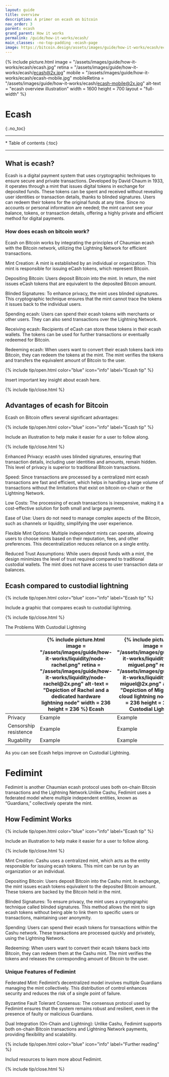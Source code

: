 ```yaml
---
layout: guide
title: overview
description: A primer on ecash on bitcoin
nav_order: 3
parent: ecash
grand_parent: How it works
permalink: /guide/how-it-works/ecash/
main_classes: -no-top-padding -ecash-page
image: https://bitcoin.design/assets/images/guide/how-it-works/ecash/ecash.jpg
---
```


{% include picture.html
   image = "/assets/images/guide/how-it-works/ecash/ecash.jpg"
   retina = "/assets/images/guide/how-it-works/ecash/ecash@2x.jpg"
   mobile = "/assets/images/guide/how-it-works/ecash/ecash-mobile.jpg"
   mobileRetina = "/assets/images/guide/how-it-works/ecash/ecash-mobile@2x.jpg"
   alt-text = "ecash overview illustration"
   width = 1600
   height = 700
   layout = "full-width"
%}

<!--

Editor's notes

Figma file: https://www.figma.com/file/ZwRT4mZZ4UNGtsfLz22m8M/Liquidity?node-id=0%3A1
Figma file for channel reserve UI's: https://www.figma.com/file/6iJpftEbajA3y1ylXQxsrl/Channel-reserve

-->

# Ecash
{:.no_toc}

---

<div class="glossary-toc" markdown="1">
* Table of contents
{:toc}
</div>

---
## What is ecash?

Ecash is a digital payment system that uses cryptographic techniques to ensure secure and private transactions. Developed by David Chaum in 1933, it operates through a mint that issues digital tokens in exchange for deposited funds. These tokens can be spent and received without revealing user identities or transaction details, thanks to blinded signatures. Users can redeem their tokens for the original funds at any time. Since no accounts or personal information are needed; the mint cannot see your balance, tokens, or transaction details, offering a highly private and efficient method for digital payments.

### How does ecash on bitcoin work?

Ecash on Bitcoin works by integrating the principles of Chaumian ecash with the Bitcoin network, utilizing the Lightning Network for efficient transactions.

Mint Creation:
A mint is established by an individual or organization. This mint is responsible for issuing eCash tokens, which represent Bitcoin.

Depositing Bitcoin:
Users deposit Bitcoin into the mint. In return, the mint issues eCash tokens that are equivalent to the deposited Bitcoin amount.

Blinded Signatures:
To enhance privacy, the mint uses blinded signatures. This cryptographic technique ensures that the mint cannot trace the tokens it issues back to the individual users.

Spending ecash:
Users can spend their ecash tokens with merchants or other users. They can also send transactions over the Lightning Network.

Receiving ecash:
Recipients of eCash can store these tokens in their ecash wallets. The tokens can be used for further transactions or eventually redeemed for Bitcoin.

Redeeming ecash:
When users want to convert their ecash tokens back into Bitcoin, they can redeem the tokens at the mint. The mint verifies the tokens and transfers the equivalent amount of Bitcoin to the user.

{% include tip/open.html color="blue" icon="info" label="Ecash tip" %}

Insert important key insight about ecash here.

{% include tip/close.html %}

## Advantages of ecash for Bitcoin

Ecash on Bitcoin offers several significant advantages:

{% include tip/open.html color="blue" icon="info" label="Ecash tip" %}

Include an illustration to help make it easier for a user to follow along.

{% include tip/close.html %}

Enhanced Privacy: ecashh uses blinded signatures, ensuring that transaction details, including user identities and amounts, remain hidden. This level of privacy is superior to traditional Bitcoin transactions.

Speed: Since transactions are processed by a centralized mint ecash transactions are fast and efficient, which helps in handling a large volume of transactions without the limitations that exist on bitcoin on-chain or the Lightning Network.

Low Costs: The processing of ecash transactions is inexpensive, making it a cost-effective solution for both small and large payments.

Ease of Use: Users do not need to manage complex aspects of the Bitcoin, such as channels or liquidity, simplifying the user experience.

Flexible Mint Options: Multiple independent mints can operate, allowing users to choose mints based on their reputation, fees, and other preferences. This decentralization reduces reliance on a single entity.

Reduced Trust Assumptions: While users deposit funds with a mint, the design minimizes the level of trust required compared to traditional custodial wallets. The mint does not have access to user transaction data or balances.

## Ecash compared to custodial lightning

{% include tip/open.html color="blue" icon="info" label="Ecash tip" %}

Include a graphic that compares ecash to custodial lightning.

{% include tip/close.html %}

The Problems With Custodial Lightning

<div class="nodes -full-width" markdown="1">
   <table>
      <thead>
         <tr>
            <th>&nbsp;</th>
            <th>
               {% include picture.html
                  image = "/assets/images/guide/how-it-works/liquidity/node-rachel.png"
                  retina = "/assets/images/guide/how-it-works/liquidity/node-rachel@2x.png"
                  alt-text = "Depiction of Rachel and a dedicated hardware lightning node"
                  width = 236
                  height = 236
               %}
               Ecash
            </th>
            <th>
               {% include picture.html
                  image = "/assets/images/guide/how-it-works/liquidity/node-miguel.png"
                  retina = "/assets/images/guide/how-it-works/liquidity/node-miguel@2x.png"
                  alt-text = "Depiction of Miguel and a cloud lightning node"
                  width = 236
                  height = 236
               %}
               Custodial Lightning
            </th>
         </tr>
      </thead>
      <tbody>
         <tr>
            <td>Privacy</td>
            <td>Example</td>
            <td>Example</td>
         </tr>
         <tr>
            <td>Censorship resistence</td>
            <td>Example</td>
            <td>Example</td>
         </tr>
         <tr>
            <td>Rugability</td>
            <td>Example</td>
            <td>Example</td>
         </tr>
      </tbody>
   </table>
</div>

As you can see Ecash helps improve on Custodial Lightning.

# Fedimint
Fedimint is another Chaumian ecash protocol uses both on-chain Bitcoin transactions and the Lightning Network.Unlike Cashu, Fedimint uses a federated model where multiple independent entities, known as “Guardians,” collectively operate the mint. 

## How Fedimint Works

{% include tip/open.html color="blue" icon="info" label="Ecash tip" %}

Include an illustration to help make it easier for a user to follow along.

{% include tip/close.html %}

Mint Creation:
Cashu uses a centralized mint, which acts as the entity responsible for issuing ecash tokens. This mint can be run by an organization or an individual.

Depositing Bitcoin:
Users deposit Bitcoin into the Cashu mint. In exchange, the mint issues ecash tokens equivalent to the deposited Bitcoin amount. These tokens are backed by the Bitcoin held in the mint.

Blinded Signatures:
To ensure privacy, the mint uses a cryptographic technique called blinded signatures. This method allows the mint to sign ecash tokens without being able to link them to specific users or transactions, maintaining user anonymity.

Spending:
Users can spend their ecash tokens for transactions within the Cashu network. These transactions are processed quickly and privately, using  the Lightning Network.

Redeeming:
When users want to convert their ecash tokens back into Bitcoin, they can redeem them at the Cashu mint. The mint verifies the tokens and releases the corresponding amount of Bitcoin to the user.

### Unique Features of Fedimint

Federated Mint:
Fedimint’s decentralized model involves multiple Guardians managing the mint collectively. This distribution of control enhances security and reduces the risk of a single point of failure.

Byzantine Fault Tolerant Consensus:
The consensus protocol used by Fedimint ensures that the system remains robust and resilient, even in the presence of faulty or malicious Guardians.

Dual Integration (On-Chain and Lightning):
Unlike Cashu, Fedimint supports both on-chain Bitcoin transactions and Lightning Network payments, providing flexibility and scalability.

{% include tip/open.html color="blue" icon="info" label="Further reading" %}

Includ resources to learn more about Fedimint.

{% include tip/close.html %}